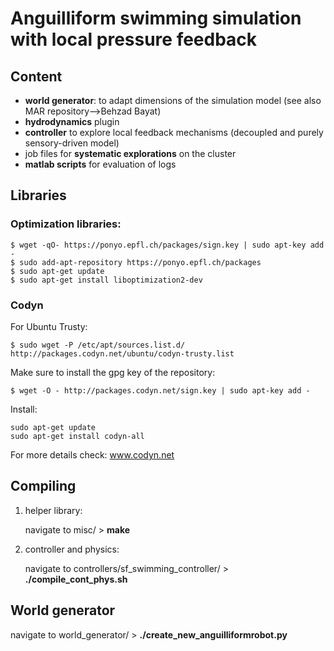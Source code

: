 # Anguilliform swimming simulation with local pressure feedback

## Content

- **world generator**: to adapt dimensions of the simulation model (see also MAR repository-->Behzad Bayat)
- **hydrodynamics** plugin
- **controller** to explore local feedback mechanisms (decoupled and purely sensory-driven model)
- job files for **systematic explorations** on the cluster
- **matlab scripts** for evaluation of logs

## Libraries

### Optimization libraries: 

	$ wget -qO- https://ponyo.epfl.ch/packages/sign.key | sudo apt-key add -  
	$ sudo add-apt-repository https://ponyo.epfl.ch/packages
	$ sudo apt-get update
	$ sudo apt-get install liboptimization2-dev

### Codyn 

For Ubuntu Trusty:	
	
	$ sudo wget -P /etc/apt/sources.list.d/ http://packages.codyn.net/ubuntu/codyn-trusty.list

Make sure to install the gpg key of the repository:
	
	$ wget -O - http://packages.codyn.net/sign.key | sudo apt-key add -

Install:
	
	sudo apt-get update
	sudo apt-get install codyn-all

For more details check: www.codyn.net

## Compiling

1. helper library: 

	navigate to misc/ > **make**
2. controller and physics: 

	navigate to controllers/sf_swimming_controller/ > **./compile_cont_phys.sh**

## World generator

navigate to world_generator/ > **./create_new_anguilliformrobot.py**

